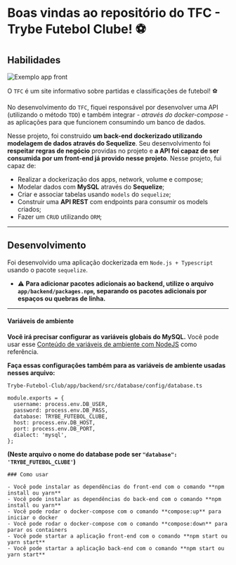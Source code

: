# Boas vindas ao repositório do TFC - Trybe Futebol Clube! ⚽️


## Habilidades

![Exemplo app front](./front-example.png)

O `TFC` é um site informativo sobre partidas e classificações de futebol! ⚽️

No desenvolvimento do `TFC`, fiquei responsável por desenvolver uma API (utilizando o método `TDD`) e também integrar *- através do docker-compose -* as aplicações para que funcionem consumindo um banco de dados.

Nesse projeto, foi construido **um back-end dockerizado utilizando modelagem de dados através do Sequelize**. Seu desenvolvimento foi **respeitar regras de negócio** providas no projeto e **a API foi capaz de ser consumida por um front-end já provido nesse projeto**.
Nesse projeto, fui capaz de:

 - Realizar a dockerização dos apps, network, volume e compose;
 - Modelar dados com **MySQL** através do **Sequelize**;
 - Criar e associar tabelas usando `models` do `sequelize`;
 - Construir uma **API REST** com endpoints para consumir os models criados;
 - Fazer um `CRUD` utilizando `ORM`;

---

## Desenvolvimento

Foi desenvolvido uma aplicação dockerizada em `Node.js + Typescript` usando o pacote `sequelize`.

* ⚠️ **Para adicionar pacotes adicionais ao backend, utilize o arquivo `app/backend/packages.npm`, separando os pacotes adicionais por espaços ou quebras de linha.**

---

#### Variáveis de ambiente

**Você irá precisar configurar as variáveis globais do MySQL.** Você pode usar esse [Conteúdo de variáveis de ambiente com NodeJS](https://blog.rocketseat.com.br/variaveis-ambiente-nodejs/) como referência.

**Faça essas configurações também para as variáveis de ambiente usadas nesses arquivo:**

`Trybe-Futebol-Club/app/backend/src/database/config/database.ts`

```
module.exports = {
  username: process.env.DB_USER,
  password: process.env.DB_PASS,
  database: TRYBE_FUTEBOL_CLUBE,
  host: process.env.DB_HOST,
  port: process.env.DB_PORT,
  dialect: 'mysql',
};

```

**(Neste arquivo o nome do database pode ser `"database": 'TRYBE_FUTEBOL_CLUBE'`)**

```
### Como usar

- Você pode instalar as dependências do front-end com o comando **npm install ou yarn**
- Você pode instalar as dependências do back-end com o comando **npm install ou yarn**
- Você pode rodar o docker-compose com o comando **compose:up** para iniciar o docker
- Você pode rodar o docker-compose com o comando **compose:down** para parar os containers
- Você pode startar a aplicação front-end com o comando **npm start ou yarn start**
- Você pode startar a aplicação back-end com o comando **npm start ou yarn start**

```
